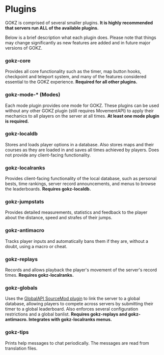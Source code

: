 # Plugins

GOKZ is comprised of several smaller plugins. **It is highly recommended that servers run ALL of the available plugins.**

Below is a brief description what each plugin does. Please note that things may change significantly as new features are added and in future major versions of GOKZ.

### gokz-core

Provides all core functionality such as the timer, map button hooks, checkpoint and teleport system, and many of the features considered essential to the GOKZ experience. **Required for all other plugins.**

### gokz-mode-* (Modes)

Each mode plugin provides one mode for GOKZ. These plugins can be used without any other GOKZ plugin (still requires MovementAPI) to apply their mechanics to all players on the server at all times. **At least one mode plugin is required.**

### gokz-localdb
Stores and loads player options in a database. Also stores maps and their courses as they are loaded in and saves all times achieved by players. Does not provide any client-facing functionality.

### gokz-localranks

Provides client-facing functionality of the local database, such as personal bests, time rankings, server record announcements, and menus to browse the leaderboards. **Requires gokz-localdb.**

### gokz-jumpstats

Provides detailed measurements, statistics and feedback to the player about the distance, speed and strafes of their jumps.

### gokz-antimacro

Tracks player inputs and automatically bans them if they are, without a doubt, using a macro or cheat.

### gokz-replays

Records and allows playback the player's movement of the server's record times. **Requires gokz-localranks.**

### gokz-globals

Uses the [GlobalAPI SourceMod plugin](https://bitbucket.org/kztimerglobalteam/globalrecordssmplugin) to link the server to a global database, allowing players to compete across servers by submitting their timer to a global leaderboard. Also enforces several configuration restrictions and a global banlist. **Requires gokz-replays and gokz-antimacro. Integrates with gokz-localranks menus.**

### gokz-tips

Prints help messages to chat periodically. The messages are read from translation files.